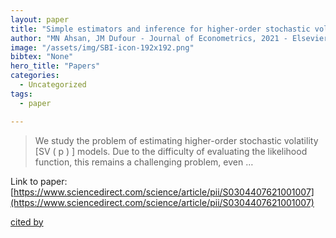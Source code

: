 ```yaml
---
layout: paper
title: "Simple estimators and inference for higher-order stochastic volatility models"
author: "MN Ahsan, JM Dufour - Journal of Econometrics, 2021 - Elsevier"
image: "/assets/img/SBI-icon-192x192.png"
bibtex: "None"
hero_title: "Papers"
categories:
  - Uncategorized
tags:
  - paper

---
```

>We study the problem of estimating higher-order stochastic volatility [SV ( p ) ] models. Due to the difficulty of evaluating the likelihood function, this remains a challenging problem, even …

Link to paper: [https://www.sciencedirect.com/science/article/pii/S0304407621001007](https://www.sciencedirect.com/science/article/pii/S0304407621001007)

[cited by](https://scholar.google.com/scholar?cites=16292913587205761521&as_sdt=2005&sciodt=0,5&hl=en&num=20)
